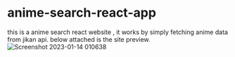 # anime-search-react-app

this is a anime search react website , it works by simply fetching anime data from jikan api.
below attached is the site preview.
![Screenshot 2023-01-14 010638](https://user-images.githubusercontent.com/91087103/212407440-03af9e86-0d36-45d5-9c00-afa8034ba5d3.png)
